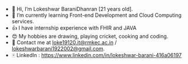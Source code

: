 - 👋 Hi, I’m Lokeshwar BaraniDhanran [21 years old].
- 🌱 I’m currently learning Front-end Development and Cloud Computing services.
- 👍 I have internship experience with FHIR and JAVA
- 😍 My hobbies are drawing, playing cricket, cooking and coding.
- 💌 Contact me at loke19120.it@rmkec.ac.in / lokeshwarbarani1922002@gmail.com.
- 🀄 LinkedIn : https://www.linkedin.com/in/lokeshwar-barani-416a06197

<!---
lokivi/lokivi is a ✨ special ✨ repository because its `README.md` (this file) appears on your GitHub profile.
You can click the Preview link to take a look at your changes.
--->
